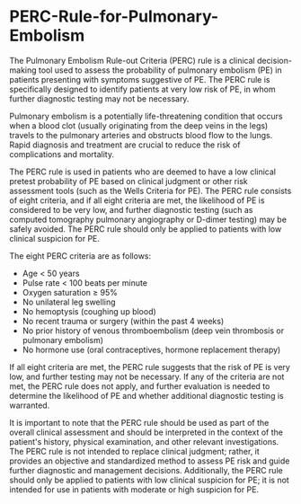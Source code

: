 # PERC-Rule-for-Pulmonary-Embolism

The Pulmonary Embolism Rule-out Criteria (PERC) rule is a clinical decision-making tool used to assess the probability of pulmonary embolism (PE) in patients presenting with symptoms suggestive of PE. The PERC rule is specifically designed to identify patients at very low risk of PE, in whom further diagnostic testing may not be necessary.

Pulmonary embolism is a potentially life-threatening condition that occurs when a blood clot (usually originating from the deep veins in the legs) travels to the pulmonary arteries and obstructs blood flow to the lungs. Rapid diagnosis and treatment are crucial to reduce the risk of complications and mortality.

The PERC rule is used in patients who are deemed to have a low clinical pretest probability of PE based on clinical judgment or other risk assessment tools (such as the Wells Criteria for PE). The PERC rule consists of eight criteria, and if all eight criteria are met, the likelihood of PE is considered to be very low, and further diagnostic testing (such as computed tomography pulmonary angiography or D-dimer testing) may be safely avoided. The PERC rule should only be applied to patients with low clinical suspicion for PE.

The eight PERC criteria are as follows:

- Age < 50 years
- Pulse rate < 100 beats per minute
- Oxygen saturation ≥ 95%
- No unilateral leg swelling
- No hemoptysis (coughing up blood)
- No recent trauma or surgery (within the past 4 weeks)
- No prior history of venous thromboembolism (deep vein thrombosis or pulmonary embolism)
- No hormone use (oral contraceptives, hormone replacement therapy)

If all eight criteria are met, the PERC rule suggests that the risk of PE is very low, and further testing may not be necessary. If any of the criteria are not met, the PERC rule does not apply, and further evaluation is needed to determine the likelihood of PE and whether additional diagnostic testing is warranted.

It is important to note that the PERC rule should be used as part of the overall clinical assessment and should be interpreted in the context of the patient's history, physical examination, and other relevant investigations. The PERC rule is not intended to replace clinical judgment; rather, it provides an objective and standardized method to assess PE risk and guide further diagnostic and management decisions. Additionally, the PERC rule should only be applied to patients with low clinical suspicion for PE; it is not intended for use in patients with moderate or high suspicion for PE.
